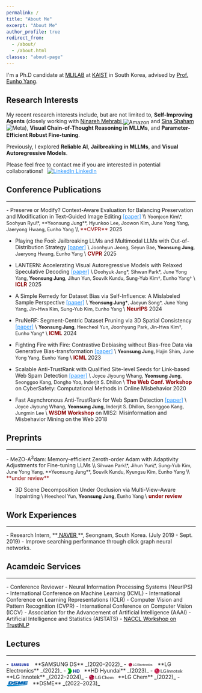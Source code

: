 ```yaml
---
permalink: /
title: "About Me"
excerpt: "About Me"
author_profile: true
redirect_from:
  - /about/
  - /about.html
classes: "about-page"
---
```


I'm a Ph.D candidate at <a href="https://mli.kaist.ac.kr/" target="_blank" style="color: black;">MLILAB</a> at <a href="
https://www.kaist.ac.kr/en/" target="_blank" style="color: black;">KAIST</a> in South Korea, advised by <a href="https://scholar.google.com/citations?user=UWO1mloAAAAJ&hl=ko&oi=ao" target="_blank" style="color: black;">Prof. Eunho Yang</a>.

## Research Interests

My recent research interests include, but are not limited to, **Self-Improving Agents** (closely working with <a href="https://scholar.google.com/citations?user=1R3XgHQAAAAJ&hl=en" target="_blank" style="color: black;"> Ninareh Mehrabi </a> <img src="https://upload.wikimedia.org/wikipedia/commons/a/a9/Amazon_logo.svg" alt="Amazon" width="50" style="vertical-align: middle; position: relative; top: 2px;"> and  <a href="https://scholar.google.com.au/citations?user=WnWN4NkAAAAJ&hl=en" target="_blank" style="color: black;"> Sina Shaham</a> <img src="https://logodownload.org/wp-content/uploads/2021/10/meta-logo-1.png" alt="Meta" width="50" style="vertical-align: middle; position: relative; top: -2px;">), **Visual Chain-of-Thought Reasoning in MLLMs**, and **Parameter-Efficient Robust Fine-tuning**.

Previously, I explored **Reliable AI**, **Jailbreaking in MLLMs**, and **Visual Autoregressive Models**.

<!---
<hr>
<span style="color: #1A73E8; font-weight: bold;">Reliable AI </span>  My research, in general, has focused on **model robustness**, including both general methods and specialized approaches for 2D & 3D vision, graph, and vision-language models. As part of this direction, I have recently been developing robust fine-tuning methods for vision-language models to ensure reliable deployment in real-world applications.

<span style="color: #1A73E8; font-weight: bold;">Agents & MLLMs </span>  My current research focuses on **self-improving agents for generalization** (closely working with <a href="https://scholar.google.com/citations?user=1R3XgHQAAAAJ&hl=en" target="_blank" style="color: black;"> Ninareh Mehrabi </a> <img src="https://upload.wikimedia.org/wikipedia/commons/a/a9/Amazon_logo.svg" alt="Amazon" width="50" style="vertical-align: middle; position: relative; top: 2px;"> and  <a href="https://scholar.google.com.au/citations?user=WnWN4NkAAAAJ&hl=en" target="_blank" style="color: black;"> Sina Shaham</a> <img src="https://logodownload.org/wp-content/uploads/2021/10/meta-logo-1.png" alt="Meta" width="50" style="vertical-align: middle; position: relative; top: -2px;">) and **addressing hallucination in MLLMs through visual reasoning**.
-->

<!---
My recent research interests focus on
        <span style="color: #1A73E8; font-weight: bold;">(i) self-improving large multi-modal agents for generalization</span>  (closely working with <a href="https://scholar.google.com/citations?user=1R3XgHQAAAAJ&hl=en" target="_blank" style="color: black;"> Ninareh Mehrabi </a> <img src="https://upload.wikimedia.org/wikipedia/commons/a/a9/Amazon_logo.svg" alt="Amazon" width="50" style="vertical-align: middle; position: relative; top: 2px;"> and  <a href="https://scholar.google.com.au/citations?user=WnWN4NkAAAAJ&hl=en" target="_blank" style="color: black;"> Sina Shaham</a> <img src="https://logodownload.org/wp-content/uploads/2021/10/meta-logo-1.png" alt="Meta" width="50" style="vertical-align: middle; position: relative; top: -2px;">)
        and 
        <span style="color: #1A73E8; font-weight: bold;">(ii) addressing hallucination in multi-modal large language models </span>. 
        I am also interested in developing 
        <span style="color: #1A73E8; font-weight: bold;">(iii) robust fine-tuning methods for vision-language models</span> 
        to ensure reliable deployment in real-world applications.
Previously, my work centered on understanding and improving model robustness across diverse modalities, including 2D and 3D vision, graph, and multi-modal models. 
-->

<!---
My interests include, but are not limited to, ***understanding and enhancing model robustness*** across diverse modalities such as 2D & 3D vision, vision-language, and multi-modal models. 

Recently, my research has focused on ***robust learning/fine-tuning methods for large vision-language and multi-modal autoregressive models***, aimed at improving adaptability and resilience to diverse data distributions and task variations, thereby enhancing performance consistency in complex, real-world scenarios. 
-->

Please feel free to contact me if you are interested in potential collaborations! &nbsp; <a href="https://www.linkedin.com/in/yeonsung-jung-a50015213/" target="_blank" style="color: #1E90FF">
    <img src="https://cdn-icons-png.flaticon.com/512/174/174857.png" alt="LinkedIn" width="15" height="15"> LinkedIn </a>



<!---
My research interest falls into enhancing the understanding of unstructured/video data modalities through the guidance of large language models. With these goals in mind, my recent focus has been on linking diverse modalities into the core of large language model **through the lens of graph-structured knowledge**, *e.g.* object graphs (3D vision), knowledge graphs (natural language), and scene graphs (video). In this endeavor, I work on building algorithms that leverage relational information of data therein, **revisiting real-world problems within a graph-based framework to provide a structured understanding of complex data modalities** in large language models.
- Multimodal Large language models: Generation and Comprehension
- Compositional Generalization (Object-centric Learning)
- Graph-driven Modal Understanding
-->


<!---**Learning on 3D Vision**\\
My primary research interest in 3D vision falls into two branches following: 1) **Cross-modal 3D understanding**. It aims to harness the power of auxiliary data modalities for an in-depth comprehension of complex 3D data. Currently, I'm working on open-vocabulary 3D scene segmentation with object-relational graphs leveraging recent language foundation models' capabilities. 2) **Sim-to-real adaptation for 3D data**. My recent research efforts have been dedicated to narrowing the domain gap between synthetic and real-world 3D data. Ranging from developing adaptation strategies to curating 3D photorealistic datasets, my recent objective is to facilitate successful sim-to-real transfer across a broad range of 3D vision tasks.
-->
## Conference Publications
<hr>
- Preserve or Modify? Context-Aware Evaluation for Balancing Preservation and Modification in Text-Guided Image Editing <a href="https://arxiv.org/abs/2410.11374" target="_blank" style="color: #1E90FF">[paper]</a> \\
<span style="font-size: 90%;"> Yoonjeon Kim\*, Soohyun Ryu\*, **Yeonsung Jung**, Hyunkoo Lee, Joowon Kim, June Yong Yang, Jaeryong Hwang, Eunho Yang </span>\\
<span style="color:darkred">**CVPR**</span> 2025

- Playing the Fool: Jailbreaking LLMs and Multimodal LLMs with Out-of-Distribution Strategy <a href="https://arxiv.org/abs/2503.20823" target="_blank" style="color: #1E90FF">[paper]</a> \\
<span style="font-size: 90%;"> Joonhyun Jeong, Seyun Bae, **Yeonsung Jung**, Jaeryong Hwang, Eunho Yang </span>\\
<span style="color:darkred">**CVPR**</span> 2025

- LANTERN: Accelerating Visual Autoregressive Models with Relaxed Speculative Decoding <a href="https://arxiv.org/abs/2410.03355" target="_blank" style="color: #1E90FF">[paper]</a> \\
<span style="font-size: 90%;"> Doohyuk Jang\*, Sihwan Park\*, June Yong Yang, **Yeonsung Jung**, Jihun Yun, Souvik Kundu, Sung-Yub Kim†, Eunho Yang† </span>\\
<span style="color:darkred">**ICLR**</span> 2025

- A Simple Remedy for Dataset Bias via Self-Influence: A Mislabeled Sample Perspective <a href="https://arxiv.org/abs/2411.00360" target="_blank" style="color: #1E90FF">[paper]</a> \\
<span style="font-size: 90%;"> **Yeonsung Jung\***, Jaeyun Song\*, June Yong Yang, Jin-Hwa Kim, Sung-Yub Kim, Eunho Yang </span>\\
<span style="color:darkred">**NeurIPS**</span> 2024

- PruNeRF: Segment-Centric Dataset Pruning via 3D Spatial Consistency <a href="https://proceedings.mlr.press/v235/jung24b.html" target="_blank" style="color: #1E90FF">[paper]</a> \\
<span style="font-size: 90%;"> **Yeonsung Jung**, Heecheol Yun, Joonhyung Park, Jin-Hwa Kim†, Eunho Yang† </span>\\
<span style="color:darkred">**ICML**</span> 2024

- Fighting Fire with Fire: Contrastive Debiasing without Bias-free Data via Generative Bias-transformation <a href="https://proceedings.mlr.press/v202/jung23b.html" target="_blank" style="color: #1E90FF">[paper]</a> \\
<span style="font-size: 90%;"> **Yeonsung Jung**, Hajin Shim, June Yong Yang, Eunho Yang </span>\\
<span style="color:darkred">**ICML**</span> 2023

- Scalable Anti-TrustRank with Qualified Site-level Seeds for Link-based Web Spam Detection <a href="https://dl.acm.org/doi/pdf/10.1145/3366424.3385773" target="_blank" style="color: #1E90FF">[paper]</a> \\
<span style="font-size: 90%;"> Joyce Jiyoung Whang, **Yeonsung Jung**, Seonggoo Kang, Dongho Yoo, Inderjit S. Dhillon </span>\\
<span style="color:darkred">**The Web Conf. Workshop**</span> on CyberSafety: Computational Methods in Online Misbehavior 2020

- Fast Asynchronous Anti-TrustRank for Web Spam Detection <a href="https://snap.stanford.edu/mis2/files/MIS2_paper_24.pdf" target="_blank" style="color: #1E90FF">[paper]</a> \\
<span style="font-size: 90%;"> Joyce Jiyoung Whang, **Yeonsung Jung**, Inderjit S. Dhillon, Seonggoo Kang, Jungmin Lee </span>\\
<span style="color:darkred">**WSDM Workshop**</span> on MIS2: Misinformation and Misbehavior Mining on the Web 2018

## Preprints
<hr>
- MeZO-A<sup>3</sup>dam: Memory-efficient Zeroth-order Adam with Adaptivity Adjustments for Fine-tuning LLMs \\
<span style="font-size: 90%;"> Sihwan Park\*, Jihun Yun\*, Sung-Yub Kim, June Yong Yang, **Yeonsung Jung**, Souvik Kundu, Kyungsu Kim, Eunho Yang </span>\\
<span style="color:darkred">**under review**</span>

- 3D Scene Decomposition Under Occlusion via Multi-View-Aware Inpainting \\
<span style="font-size: 90%;"> Heecheol Yun, **Yeonsung Jung**, Eunho Yang </span>\\
<span style="color:darkred">**under review**</span>

## Work Experiences
<hr>
- Research Intern, **<a href="https://naver-career.gitbook.io/en/publications/all" target="_blank" style="color: black;"> NAVER </a>**, Seongnam, South Korea. (July 2019 - Sept. 2019)
  - Improve searching performance through click graph neural networks.

<!---
## Projects
- Sub-task generation based point/regional Out-Of-Distribution detection, **Samsung Electronics**, <font size="3">Sep. 2020 - Sep. 2025</font>
- Predicting graph properties with few labels using Graph Neural Networks, **Samsung Electronics**, <font size="3">Sep. 2020 - Sep. 2025</font>
- Machine learning model for the prediction of Hypoxaemia during Endoscopic Retrograde Cholangiopancreatography, **Yonsei Severance Hospital**, <font size="3">Mar. 2020 - Jun. 2020</font>
    - Published in [Yonsei Medical Journal](https://ymj.kr/DOIx.php?id=10.3349/ymj.2022.0381)
-->

## Acamdeic Services
<hr>
- Conference Reviewer
    - Neural Information Processing Systems (NeurIPS)
    - International Conference on Machine Learning (ICML)
    - International Conference on Learning Representations (ICLR)
    - Computer Vision and Pattern Recognition (CVPR)
    - International Conference on Computer Vision (ICCV)
    - Association for the Advancement of Artificial Intelligence (AAAI)
    - Artificial Intelligence and Statistics (AISTATS)
    - <a href="https://trustnlpworkshop.github.io/" target="_blank" style="color: black;"> NACCL Workshop on TrustNLP </a>
      
<!---
  - Computer Vision and Pattern Recognition (CVPR)
  - AAAI Conference on Artificial Intelligence (AAAI)
  - International Conference on Acoustics, Speech, and Signal Processing (ICASSP)
  - Learning on Graphs (LoG)
- Journal Reviewer
  - Transactions on Neural Networks and Learning Systems (TNNLS)
-->

## Lectures
<hr>
- <img src="images/samsung.png" alt="SAMSUNG DS" style="height:1em; vertical-align:middle;"/> &nbsp; **SAMSUNG DS** _(2020–2022)_
- <img src="images/lge.png" alt="LG Electronics" style="height:1em; vertical-align:middle;"/> &nbsp; **LG Electronics** _(2022)_
- <img src="images/hd.png" alt="HD Hyundai" style="height:1em; vertical-align:middle;"/> &nbsp; **HD Hyundai** _(2023)_
- <img src="images/innotek.png" alt="LG Innotek" style="height:1em; vertical-align:middle;"/> &nbsp; **LG Innotek** _(2022–2024)_
- <img src="images/lgchem.png" alt="LG Chem" style="height:1em; vertical-align:middle;"/> &nbsp; **LG Chem** _(2022)_
- <img src="images/dsme.png" alt="DSME" style="height:1em; vertical-align:middle;"/> &nbsp; **DSME** _(2022–2023)_

